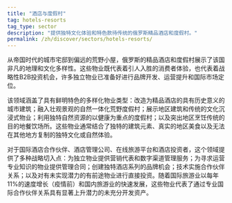 ```yaml
---
title: "酒店与度假村"
tag: hotels-resorts
tag_type: sector
description: "提供独特文化体验和特色款待传统的俄罗斯精品酒店和度假村。"
permalink: /zh/discover/sectors/hotels-resorts/
---
```


从帝国时代的城市宅邸到偏远的荒野小屋，俄罗斯的精品酒店和度假村展示了该国非凡的地理和文化多样性。这些物业既代表着引人入胜的消费者体验，也代表着战略性B2B投资机会，许多独立物业已准备好进行品牌开发、运营提升和国际市场定位。

该领域涵盖了具有鲜明特色的多样化物业类型：改造为精品酒店的具有历史意义的城市建筑；融入壮观景观的自然一体化荒野度假村；展示地区建筑和传统的文化沉浸式物业；利用独特自然资源的以健康为重点的度假村；以及突出地区烹饪传统的目的地餐饮场所。这些物业通常结合了独特的建筑元素、真实的地区美食以及无法在其他地方复制的独特文化或自然体验。

对于国际酒店合作伙伴、酒店管理公司、在线旅游平台和酒店投资者，这个领域提供了多种战略切入点：为独立物业提供营销代表和数字渠道管理服务；为寻求运营专业知识的物业提供管理合同；创建独特酒店系列的品牌机会；技术实施合作伙伴关系；以及对有未实现潜力的有前途物业进行直接投资。随着国际旅游业以每年11%的速度增长（疫情前）和国内旅游业的快速发展，这些物业代表了通过专业国际合作伙伴关系具有显著上升潜力的未充分开发资产。